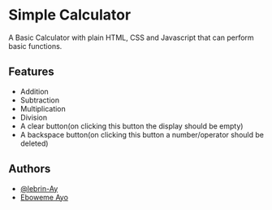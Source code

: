 
# Simple Calculator

A Basic Calculator with plain HTML, CSS and Javascript that can perform basic functions.


## Features

- Addition
- Subtraction
- Multiplication
- Division
- A clear button(on clicking this button the display should be empty)
- A backspace button(on clicking this button a number/operator should be deleted)


## Authors

- [@lebrin-Ay](https://www.github.com/lebrin-Ay)
- [Eboweme Ayo](https://www.linkedin.com/in/eboweme-ayo)

